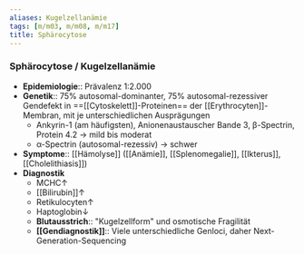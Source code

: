 ```yaml
---
aliases: Kugelzellanämie
tags: [m/m03, m/m08, m/m17]
title: Sphärocytose
---
```

### Sphärocytose / Kugelzellanämie 
- **Epidemiologie**:: Prävalenz 1:2.000
- **Genetik**:: 75% autosomal-dominanter, 75% autosomal-rezessiver Gendefekt in ==[[Cytoskelett]]-Proteinen== der [[Erythrocyten]]-Membran, mit je unterschiedlichen Ausprägungen
	- Ankyrin-1 (am häufigsten), Anionenaustauscher Bande 3, β-Spectrin, Protein 4.2 → mild bis moderat
	- α-Spectrin (autosomal-rezessiv) → schwer
- **Symptome**:: [[Hämolyse]] ([[Anämie]], [[Splenomegalie]], [[Ikterus]], [[Cholelithiasis]])
- **Diagnostik**
	- MCHC↑ 
	- [[Bilirubin]]↑ 
	- Retikulocyten↑ 
	- Haptoglobin↓ 
	- **Blutausstrich**:: "Kugelzellform" und osmotische Fragilität
	- **[[Gendiagnostik]]**:: Viele unterschiedliche Genloci, daher Next-Generation-Sequencing